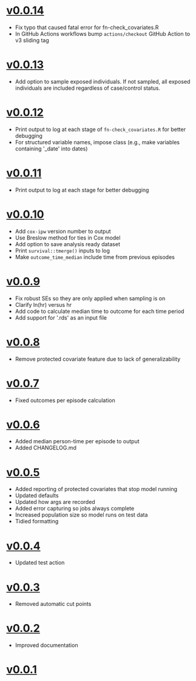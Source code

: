 # [v0.0.14](https://github.com/opensafely-actions/cox-ipw/releases/tag/v0.0.14)

- Fix typo that caused fatal error for fn-check_covariates.R
- In GitHub Actions workflows bump `actions/checkout` GitHub Action to v3 sliding tag

# [v0.0.13](https://github.com/opensafely-actions/cox-ipw/releases/tag/v0.0.13)

- Add option to sample exposed individuals. If not sampled, all exposed individuals are included regardless of case/control status.

# [v0.0.12](https://github.com/opensafely-actions/cox-ipw/releases/tag/v0.0.12)

- Print output to log at each stage of `fn-check_covariates.R` for better debugging
- For structured variable names, impose class (e.g., make variables containing '_date' into dates)

# [v0.0.11](https://github.com/opensafely-actions/cox-ipw/releases/tag/v0.0.11)

- Print output to log at each stage for better debugging

# [v0.0.10](https://github.com/opensafely-actions/cox-ipw/releases/tag/v0.0.10)

- Add `cox-ipw` version number to output
- Use Breslow method for ties in Cox model
- Add option to save analysis ready dataset
- Print `survival::tmerge()` inputs to log
- Make `outcome_time_median` include time from previous episodes

# [v0.0.9](https://github.com/opensafely-actions/cox-ipw/releases/tag/v0.0.9)

- Fix robust SEs so they are only applied when sampling is on
- Clarify ln(hr) versus hr
- Add code to calculate median time to outcome for each time period
- Add support for '.rds' as an input file

# [v0.0.8](https://github.com/opensafely-actions/cox-ipw/releases/tag/v0.0.8)

- Remove protected covariate feature due to lack of generalizability

# [v0.0.7](https://github.com/opensafely-actions/cox-ipw/releases/tag/v0.0.7)

- Fixed outcomes per episode calculation

# [v0.0.6](https://github.com/opensafely-actions/cox-ipw/releases/tag/v0.0.6)

- Added median person-time per episode to output
- Added CHANGELOG.md

# [v0.0.5](https://github.com/opensafely-actions/cox-ipw/releases/tag/v0.0.5)

- Added reporting of protected covariates that stop model running
- Updated defaults
- Updated how args are recorded
- Added error capturing so jobs always complete
- Increased population size so model runs on test data
- Tidied formatting

# [v0.0.4](https://github.com/opensafely-actions/cox-ipw/releases/tag/v0.0.4)

- Updated test action

# [v0.0.3](https://github.com/opensafely-actions/cox-ipw/releases/tag/v0.0.3)

- Removed automatic cut points

# [v0.0.2](https://github.com/opensafely-actions/cox-ipw/releases/tag/v0.0.2)

- Improved documentation

# [v0.0.1](https://github.com/opensafely-actions/cox-ipw/releases/tag/v0.0.1)
